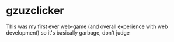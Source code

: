 # gzuzclicker

This was my first ever web-game (and overall experience with web development) so it's basically garbage, don't judge
